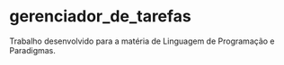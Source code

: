 # gerenciador_de_tarefas
Trabalho desenvolvido para a matéria de Linguagem de Programação e Paradigmas. 
